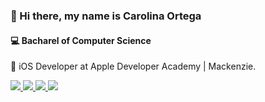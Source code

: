 ### 👋 Hi there, my name is Carolina Ortega
#### 💻 Bacharel of Computer Science
📱 iOS Developer at Apple Developer Academy | Mackenzie.

<p align="left">
    <a href="https://www.linkedin.com/in/carolina-garcia-ortega/">
        <img src="https://img.shields.io/badge/Linkedin-0e76a8?&style=flat-square&logo=linkedin&logoColor=white" />
    </a>
    <a href="https://www.instagram.com/cahhortega/">
        <img src="https://img.shields.io/badge/Instagram-c13584?&style=flat-square&logo=instagram&logoColor=white" />
    </a>
    <a href = "mailto:cahhortega@gmail.com">
        <img src="https://img.shields.io/badge/-Gmail-%23333?style=flat-square&logo=gmail&logoColor=white" target="_blank">
    </a>
    <a href="https://www.facebook.com/cahh.ortega">
        <img src="https://img.shields.io/badge/Facebook-3b5998?&style=flat-square&logo=facebook&logoColor=white" />
    </a>
</p>
